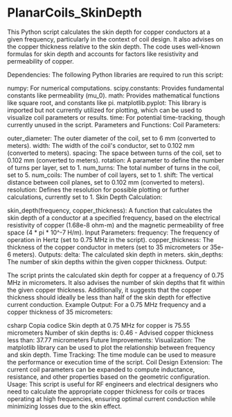 # PlanarCoils_SkinDepth
This Python script calculates the skin depth for copper conductors at a given frequency, particularly in the context of coil design. It also advises on the copper thickness relative to the skin depth. The code uses well-known formulas for skin depth and accounts for factors like resistivity and permeability of copper.

Dependencies:
The following Python libraries are required to run this script:

numpy: For numerical computations.
scipy.constants: Provides fundamental constants like permeability (mu_0).
math: Provides mathematical functions like square root, and constants like pi.
matplotlib.pyplot: This library is imported but not currently utilized for plotting, which can be used to visualize coil parameters or results.
time: For potential time-tracking, though currently unused in the script.
Parameters and Functions:
Coil Parameters:

outer_diameter: The outer diameter of the coil, set to 6 mm (converted to meters).
width: The width of the coil's conductor, set to 0.102 mm (converted to meters).
spacing: The space between turns of the coil, set to 0.102 mm (converted to meters).
rotation: A parameter to define the number of turns per layer, set to 1.
num_turns: The total number of turns in the coil, set to 5.
num_coils: The number of coil layers, set to 1.
shift: The vertical distance between coil planes, set to 0.102 mm (converted to meters).
resolution: Defines the resolution for possible plotting or further calculations, currently set to 1.
Skin Depth Calculation:

skin_depth(frequency, copper_thickness): A function that calculates the skin depth of a conductor at a specified frequency, based on the electrical resistivity of copper (1.68e-8 ohm-m) and the magnetic permeability of free space (4 * pi * 10^-7 H/m).
Input Parameters:
frequency: The frequency of operation in Hertz (set to 0.75 MHz in the script).
copper_thickness: The thickness of the copper conductor in meters (set to 35 micrometers or 35e-6 meters).
Outputs:
delta: The calculated skin depth in meters.
skin_depths: The number of skin depths within the given copper thickness.
Output:

The script prints the calculated skin depth for copper at a frequency of 0.75 MHz in micrometers.
It also advises the number of skin depths that fit within the given copper thickness.
Additionally, it suggests that the copper thickness should ideally be less than half of the skin depth for effective current conduction.
Example Output:
For a 0.75 MHz frequency and a copper thickness of 35 micrometers:

csharp
Copia codice
Skin depth at 0.75 MHz for copper is 75.55 micrometers
Number of skin depths is: 0.46 - Advised copper thickness less than: 37.77 micrometers
Future Improvements:
Visualization: The matplotlib library can be used to plot the relationship between frequency and skin depth.
Time Tracking: The time module can be used to measure the performance or execution time of the script.
Coil Design Extension: The current coil parameters can be expanded to compute inductance, resistance, and other properties based on the geometric configuration.
Usage:
This script is useful for RF engineers and electrical designers who need to calculate the appropriate copper thickness for coils or traces operating at high frequencies, ensuring optimal current conduction while minimizing losses due to the skin effect.
